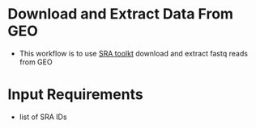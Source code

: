 # Download and Extract Data From GEO
 - This workflow is to use [SRA toolkt](https://trace.ncbi.nlm.nih.gov/Traces/sra/sra.cgi?view=toolkit_doc&f=fastq-dump) download and extract fastq reads from GEO
# Input Requirements
 - list of SRA IDs
